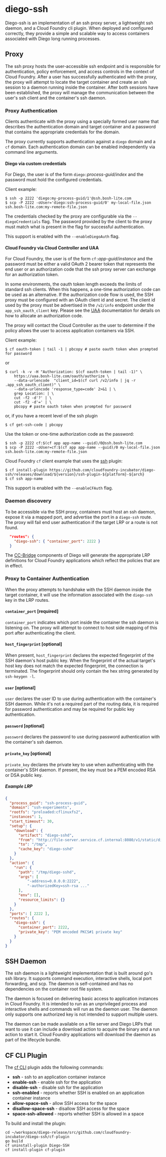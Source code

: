 # diego-ssh

Diego-ssh is an implementation of an ssh proxy server, a lightweight ssh
daemon, and a Cloud Foundry cli plugin. When deployed and configured
correctly, they provide a simple and scalable way to access containers
associated with Diego long running processes.

## Proxy

The ssh proxy hosts the user-accessible ssh endpoint and is responsible for
authentication, policy enforcement, and access controls in the context of
Cloud Foundry. After a user has successfully authenticated with the proxy, the
proxy will attempt to locate the target container and create an ssh session to
a daemon running inside the container. After both sessions have been
established, the proxy will manage the communication between the user's ssh
client and the container's ssh daemon.

### Proxy Authentication

Clients authenticate with the proxy using a specially formed user name that
describes the authentication domain and target container and a password that
contains the appropriate credentials for the domain.

The proxy currently supports authentication against a `diego` domain and a
`cf` domain. Each authentication domain can be enabled independently via
command line arguments.

#### Diego via custom credentials

For Diego, the user is of the form `diego:`_process-guid_/_index_ and the
password must hold the configured credentials.

Client example:
```
$ ssh -p 2222 'diego:my-process-guid/1'@ssh.bosh-lite.com
$ scp -P 2222 -oUser='diego:ssh-process-guid/0' my-local-file.json ssh.bosh-lite.com:my-remote-file.json
```

The credentials checked by the proxy are configurable via the
`--diegoCredentials` flag.  The password provided by the client to the proxy
must match what is present in the flag for successful authentication.

This support is enabled with the `--enableDiegoAuth` flag.

#### Cloud Foundry via Cloud Controller and UAA

For Cloud Foundry, the user is of the form `cf:`_app-guid_/_instance_ and the
password must be either a valid OAuth 2 bearer token that represents the end
user or an authorization code that the ssh proxy server can exchange for an
authorization token.

In some environments, the oauth token length exceeds the limits of standard
ssh clients. When this happens, a one-time authorization code can be used as
an alternative. If the authorization code flow is used, the SSH proxy must be
configured with an OAuth client id and secret. The client id used by the proxy
must be advertised in the `/v2/info` endpoint under the `app_ssh_oauth_client`
key.  Please see the [UAA][non-standard-oauth-auth-code] documentation for
details on how to allocate an authorization code.

The proxy will contact the Cloud Controller as the user to determine if the
policy allows the user to access application containers via SSH.

Client example:
```
$ cf oauth-token | tail -1 | pbcopy # paste oauth token when prompted for password
```
or
```
$ curl -k -v -H "Authorization: $(cf oauth-token | tail -1)" \
    https://uaa.bosh-lite.com/oauth/authorize \
    --data-urlencode  "client_id=$(cf curl /v2/info | jq -r .app_ssh_oauth_client)" \
    --data-urlencode 'response_type=code' 2>&1 | \
    grep Location: | \
    cut -f2 -d'?' | \
    cut -f2 -d'=' | \
    pbcopy # paste oauth token when prompted for password
```
or, if you have a recent level of the ssh plugin
```
$ cf get-ssh-code | pbcopy
```

Use the token or one-time authorization code as the password:

```
$ ssh -p 2222 cf:$(cf app app-name --guid)/0@ssh.bosh-lite.com
$ scp -P 2222 -oUser=cf:$(cf app app-name --guid)/0 my-local-file.json ssh.bosh-lite.com:my-remote-file.json
```

Cloud Foundry `cf` client example that uses the [ssh][ssh-plugin] plugin:
```
$ cf install-plugin https://github.com/cloudfoundry-incubator/diego-ssh/releases/download/${version}/ssh-plugin-${platform}-${arch}
$ cf ssh app-name
```

This support is enabled with the `--enableCFAuth` flag.

### Daemon discovery

To be accessible via the SSH proxy, containers must host an ssh daemon, expose
it via a mapped port, and advertise the port in a `diego-ssh` route. The proxy
will fail end user authentication if the target LRP or a route is not found.

```json
  "routes": {
    "diego-ssh": { "container_port": 2222 }
  }
```

The [CC-Bridge][bridge] components of Diego will generate the appropriate LRP
definitions for Cloud Foundry applications which reflect the policies that are
in effect.

### Proxy to Container Authentication

When the proxy attempts to handshake with the SSH daemon inside the target
container, it will use the information associated with the `diego-ssh` key in
the LRP routes.

#### `container_port` [required]
`container_port` indicates which port inside the container the ssh daemon is
listening on. The proxy will attempt to connect to host side mapping of this
port after authenticating the client.

#### `host_fingerprint` [optional]
When present, `host_fingerprint` declares the expected fingerprint of the SSH
daemon's host public key. When the fingerprint of the actual target's host key
does not match the expected fingerprint, the connection is terminated. The
fingerprint should only contain the hex string generated by `ssh-keygen -l`.

#### `user` [optional]
`user` declares the user ID to use during authentication with the container's
SSH daemon. While it's not a required part of the routing data, it is required
for password authentication and may be required for public key authentication.

#### `password` [optional]
`password` declares the password to use during password authentication with
the container's ssh daemon.

#### `private_key` [optional]
`private_key` declares the private key to use when authenticating with the
container's SSH daemon. If present, the key must be a PEM encoded RSA or DSA
public key.

##### Example LRP
```json
{
  "process_guid": "ssh-process-guid",
  "domain": "ssh-experiments",
  "rootfs": "preloaded:cflinuxfs2",
  "instances": 1,
  "start_timeout": 30,
  "setup": {
    "download": {
      "artifact": "diego-sshd",
      "from": "http://file-server.service.cf.internal:8080/v1/static/diego-sshd/diego-sshd.tgz",
      "to": "/tmp",
      "cache_key": "diego-sshd"
    }
  },
  "action": {
    "run": {
      "path": "/tmp/diego-sshd",
      "args": [
          "-address=0.0.0.0:2222",
          "-authorizedKey=ssh-rsa ..."
      ],
      "env": [],
      "resource_limits": {}
    }
  },
  "ports": [ 2222 ],
  "routes": {
    "diego-ssh": {
      "container_port": 2222,
      "private_key": "PEM encoded PKCS#1 private key"
    }
  }
}
```

## SSH Daemon

The ssh daemon is a lightweight implementation that is built around go's ssh
library. It supports command execution, interactive shells, local port
forwarding, and scp. The daemon is self-contained and has no dependencies on the
container root file system.

The daemon is focused on delivering basic access to application instances in
Cloud Foundry. It is intended to run as an unprivileged process and
interactive shells and commands will run as the daemon user. The daemon only
supports one authorized key is not intended to support multiple users.

The daemon can be made available on a file server and Diego LRPs that
want to use it can include a download action to acquire the binary and a run
action to start it. Cloud Foundry applications will download the daemon as
part of the lifecycle bundle.

[bridge]: https://github.com/cloudfoundry-incubator/diego-design-notes#cc-bridge-components
[cflinuxfs2]: https://github.com/cloudfoundry/stacks/tree/master/cflinuxfs2
[ssh-plugin]: https://github.com/cloudfoundry-incubator/diego-ssh/releases

## CF CLI Plugin

The [cf CLI](https://github.com/cloudfoundry/cli) plugin adds the following commands:
- **ssh** - ssh to an application container instance
- **enable-ssh** - enable ssh for the application
- **disable-ssh** - disable ssh for the application
- **ssh-enabled** - reports whether SSH is enabled on an application container instance
- **allow-space-ssh** - allow SSH access for the space
- **disallow-space-ssh** - disallow SSH access for the space
- **space-ssh-allowed** - reports whether SSH is allowed in a space

To build and install the plugin:
```
cd ~/workspace/diego-release/src/github.com/cloudfoundry-incubator/diego-ssh/cf-plugin
go build
cf uninstall-plugin Diego-SSH
cf install-plugin cf-plugin
```

[non-standard-oauth-auth-code]: https://github.com/cloudfoundry/uaa/blob/master/docs/UAA-APIs.rst#api-authorization-requests-code-get-oauth-authorize-non-standard-oauth-authorize
